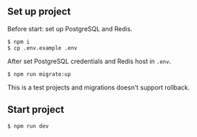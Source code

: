 ## Set up project

Before start: set up PostgreSQL and Redis.

```shell
$ npm i
$ cp .env.example .env
```

After set PostgreSQL credentials and Redis host in `.env`.

```shell
$ npm run migrate:up
```
This is a test projects and migrations doesn't support rollback.

## Start project

```shell
$ npm run dev
```

